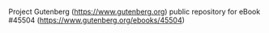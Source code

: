 Project Gutenberg (https://www.gutenberg.org) public repository for eBook #45504 (https://www.gutenberg.org/ebooks/45504)
